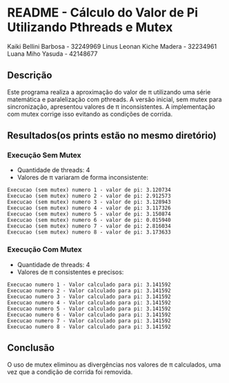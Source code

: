 # README - Cálculo do Valor de Pi Utilizando Pthreads e Mutex
Kaiki Bellini Barbosa - 32249969
Linus Leonan Kiche Madera - 32234961
Luana Miho Yasuda - 42148677

## Descrição

Este programa realiza a aproximação do valor de π utilizando uma série matemática e paralelização com pthreads.
A versão inicial, sem mutex para sincronização, apresentou valores de π inconsistentes.
A implementação com mutex corrige isso evitando as condições de corrida.

## Resultados(os prints estão no mesmo diretório)

### Execução Sem Mutex

- Quantidade de threads: 4
- Valores de π variaram de forma inconsistente:

```
Execucao (sem mutex) numero 1 - valor de pi: 3.120734
Execucao (sem mutex) numero 2 - valor de pi: 2.912573
Execucao (sem mutex) numero 3 - valor de pi: 3.128943
Execucao (sem mutex) numero 4 - valor de pi: 3.117326
Execucao (sem mutex) numero 5 - valor de pi: 3.150874
Execucao (sem mutex) numero 6 - valor de pi: 0.015940
Execucao (sem mutex) numero 7 - valor de pi: 2.816034
Execucao (sem mutex) numero 8 - valor de pi: 3.173633
```

### Execução Com Mutex

- Quantidade de threads: 4
- Valores de π consistentes e precisos:

```
Execucao numero 1 - Valor calculado para pi: 3.141592
Execucao numero 2 - Valor calculado para pi: 3.141592
Execucao numero 3 - Valor calculado para pi: 3.141592
Execucao numero 4 - Valor calculado para pi: 3.141592
Execucao numero 5 - Valor calculado para pi: 3.141592
Execucao numero 6 - Valor calculado para pi: 3.141592
Execucao numero 7 - Valor calculado para pi: 3.141592
Execucao numero 8 - Valor calculado para pi: 3.141592
```

## Conclusão

O uso de mutex eliminou as divergências nos valores de π calculados, uma vez que a condição de corrida foi removida.
